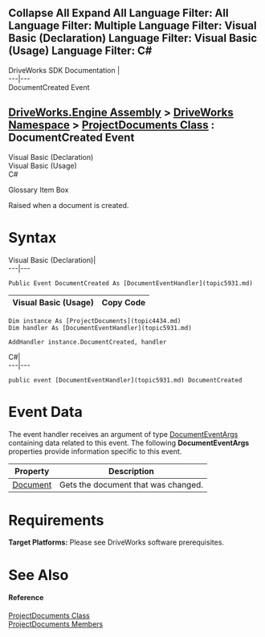 Collapse All Expand All Language Filter: All  Language Filter: Multiple  Language Filter: Visual Basic (Declaration) Language Filter: Visual Basic (Usage) Language Filter: C#  
---  
DriveWorks SDK Documentation  |   
---|---  
DocumentCreated Event   
  
[DriveWorks.Engine Assembly](topic2156.md) > [DriveWorks Namespace](topic2159.md) > [ProjectDocuments Class](topic4434.md) : DocumentCreated Event  
---  
  
Visual Basic (Declaration)    
Visual Basic (Usage)    
C# 

Glossary Item Box

Raised when a document is created. 

# Syntax

Visual Basic (Declaration)|   
---|---  
      
    
    Public Event DocumentCreated As [DocumentEventHandler](topic5931.md)  
  
Visual Basic (Usage)| Copy Code  
---|---  
      
    
    Dim instance As [ProjectDocuments](topic4434.md)
    Dim handler As [DocumentEventHandler](topic5931.md)
     
    AddHandler instance.DocumentCreated, handler  
  
C#|   
---|---  
      
    
    public event [DocumentEventHandler](topic5931.md) DocumentCreated  
  
# Event Data

The event handler receives an argument of type [DocumentEventArgs](topic2739.md) containing data related to this event. The following **DocumentEventArgs** properties provide information specific to this event.

Property| Description  
---|---  
[Document](topic2749.md)| Gets the document that was changed.   
  
# Requirements

**Target Platforms:** Please see DriveWorks software prerequisites.

# See Also

#### Reference

[ProjectDocuments Class](topic4434.md)   
[ProjectDocuments Members](topic4435.md)


